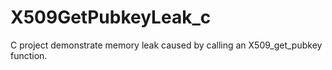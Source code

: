 # X509GetPubkeyLeak_c
C project demonstrate memory leak caused by calling an X509_get_pubkey function.
